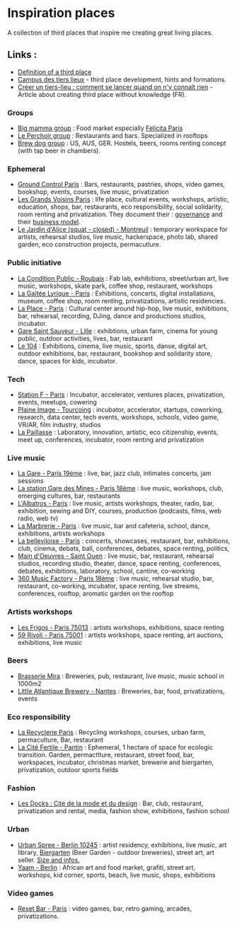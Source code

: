 # Inspiration places

A collection of third places that inspire me creating great living places.

## Links :

* [Definition of a third place](https://en.wikipedia.org/wiki/Third_place)
* [Campus des tiers lieux](https://www.campusdestierslieux.com/) - third place development, hints and formations. 
* [Créer un tiers-lieu : comment se lancer quand on n'y connaît rien](https://www.campusdestierslieux.com/wp-content/uploads/2020/04/Cre%CC%81er-un-tiers-lieu-_-comment-se-lancer-quand-on-n%E2%80%99y-connai%CC%82t-rien-Sortir-Grand-Paris-Te%CC%81le%CC%81rama.fr_.pdf) - Article about creating third place without knowledge \(FR\).

### Groups

* [Big mamma group](https://www.bigmammagroup.com/fr/accueil) : Food market especially [Felicita Paris](https://www.lafelicita.fr/)
* [Le Perchoir group](https://leperchoir.fr/en/) : Restaurants and bars. Specialized in rooftops
* [Brew dog group](https://www.brewdog.com/) : US, AUS, GER. Hostels, beers, rooms renting concept \(with tap beer in chambers\). 

### Ephemeral

* [Ground Control Paris](https://www.groundcontrolparis.com/) : Bars, restaurants, pastries, shops, video games, bookshop, events, courses, live music, privatization
* [Les Grands Voisins Paris](https://lesgrandsvoisins.org/) : life place, cultural events, workshops, artistic, education, shops, bar, restaurants, eco responsibility, social solidarity, room renting and privatization. They document their : [governance](https://lesgrandsvoisins.org/les-grands-voisins/gouvernance/) and their [business model](https://lesgrandsvoisins.org/les-grands-voisins/le-modele-economique/).
* [Le Jardin d'Alice \(squat - closed\) - Montreuil](http://paris.intersquat.org/les-lieux/le-jardin-d-alice/) : temporary workspace for artists, rehearsal studios, live music, hackerspace, photo lab, shared garden, eco construction projects, permacutlure. 

### Public initiative

* [La Condition Public - Roubaix](https://laconditionpublique.com/) : Fab lab, exhibitions, street/urban art, live music, workshops, skate park, coffee shop, restaurant, workshops
* [La Gaïtée Lyrique - Paris](https://gaite-lyrique.net/en) : Exhibitions, concerts, digital installations, museum, coffee shop, room renting, privatizations, artistic residencies. 
* [La Place - Paris](http://laplace.paris/) : Cultural center around hip-hop, live music, exhibitions, bar, rehearsal, recording, DJing, dance and productions studios, incubator. 
* [Gare Saint Sauveur - Lille](https://garesaintsauveur.lille3000.eu/) : exhibtions, urban farm, cinema for young public, outdoor activities, lives, bar, restaurant
* [Le 104](https://www.104.fr/) : Exhibitions, cinema, live music, sports, danse, digital art, outdoor exhibitions, bar, restaurant, bookshop and solidarity store, dance, spaces for kids, incubator.

### Tech

* [Station F - Paris](https://www.plaine-images.fr/) : Incubator, accelerator, ventures places, privatization, events, meetups, cowering
* [Plaine Image - Tourcoing](https://www.plaine-images.fr/) : incubator, accelerator, startups, coworking, research, data center, tech events, workshops, schools, video game, VR/AR, film industry, studios
* [La Paillasse](https://lapaillasse.org/) : Laboratory, innovation, artistic, eco citizenship, events, meet up, conferences, incubator, room renting and privatization

### Live music

* [La Gare - Paris 19ème](https://www.lesinrocks.com/2017/09/news/une-gare-abandonnee-du-19e-transformee-en-club-de-jazz/) : live, bar, jazz club, intimates concerts, jam sessions
* [La station Gare des Mines - Paris 18ème](http://lastation.paris/) : live music, workshops, club, emerging cultures, bar, restaurants
* [L'Albatros - Paris](http://www.espacealbatros.fr/) : live music, artists workshops, theater, radio, bar, exhibition, sewing and DIY, courses, production \(podcasts, films, web radio, web tv\)
* [La Marbrerie - Paris](https://lamarbrerie.fr/) : live music, bar and cafeteria, school, dance, exhibitions, artists workshops
* [La belleviloise - Paris](https://www.labellevilloise.com/) : concerts, showcases, restaurant, bar, exhibitions, club, cinema, debats, ball, conferences, debates, space renting, politics, 
* [Main d'Oeuvres - Saint Ouen](https://www.mainsdoeuvres.org/) : live music, bar, restaurant, rehearsal studios, recording studio, theater, dance, space renting, conferences, debates, exhibitions, laboratory, school, cantine, co-working
* [360 Music Factory - Paris 18ème](https://www.mainsdoeuvres.org/) : live music, rehearsal studio, bar, restaurant, co-working, incubator, space renting, live streams, conferences, rooftop, aromatic garden on the rooftop

### Artists workshops

* [Les Frigos - Paris 75013](https://www.les-frigos.fr/) : artists workshops, exhibitions, space renting
* [59 Rivoli - Paris 75001](https://www.59rivoli.org/accueil/) : artists workshops, space renting, art auctions, exhibitions, live music

### Beers

* [Brasserie Mira](https://brasseriemira.fr/en/pub) : Breweries, pub, restaurant, live music, music school in 1000m2
* [Little Atlantique Brewery - Nantes](https://little-atlantique-brewery.fr/) : Breweries, bar, food, privatizations, events

### Eco responsibility

* [La Recyclerie Paris](http://www.larecyclerie.com/) : Recycling workshops, courses, urban farm, permaculture, Bar, restaurant
* [La Cité Fertile - Pantin](https://citefertile.com/) : Ephemeral, 1 hectare of space for ecologic transition. Garden, permactlture, restaurant, street food, bar, workspaces, incubator, christmas market, brewerie and biergarten, privatization, outdoor sports fields

### Fashion

* [Les Docks : Cité de la mode et du design](https://www.citemodedesign.fr/en/) : Bar, club, restaurant, privatization and rental, media, fashion show, exhibitions, fashion school

### Urban

* [Urban Spree - Berlin 10245](https://www.urbanspree.com/fr/) : artist residency, exhibitions, live music, art library, [Biergarten](https://en.wikipedia.org/wiki/Beer_garden) \(Beer Garden - outdoor breweries\), street art, art seller. [Size and infos.](https://www.urbanspree.com/useful/)
* [Yaam - Berlin](https://www.yaam.de/) : African art and food market, grafiti, street art, workshops, kid corner, sports, beach, live music, shops, exhibitions

### Video games

* [Reset Bar - Paris](http://www.reset.bar/) : video games, bar, retro gaming, arcades, privatizations.

